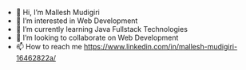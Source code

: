 - 👋 Hi, I’m Mallesh Mudigiri
- 👀 I’m interested in Web Development
- 🌱 I’m currently learning Java Fullstack Technologies
- 💞️ I’m looking to collaborate on Web Development
- 📫 How to reach me  https://www.linkedin.com/in/mallesh-mudigiri-16462822a/
